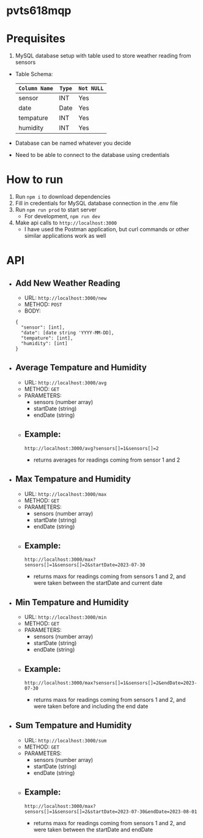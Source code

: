# pvts618mqp

# Prequisites

1. MySQL database setup with table used to store weather reading from sensors
  - Table Schema: 
    
    | `Column Name` | `Type` | `Not NULL` |
    | ------ | -------| ----------- |
    | sensor | INT    | Yes         |
    | date   | Date   | Yes         |
    | tempature | INT | Yes         |
    | humidity | INT  | Yes         |

  - Database can be named whatever you decide

  - Need to be able to connect to the database using  credentials

# How to run

1. Run ```npm i``` to download dependencies
2. Fill in credentials for MySQL database connection in the .env file
3. Run ```npm run prod``` to start server
    - For development, ```npm run dev```
4. Make api calls to ```http://localhost:3000```
    - I have used the Postman application, but curl commands or other similar applications work as well


# API

- ## Add New Weather Reading
  - URL: ```http://localhost:3000/new```
  - METHOD: ```POST```
  - BODY: 
  ```
  {
    "sensor": [int],
    "date": [date string 'YYYY-MM-DD],
    "tempature": [int],
    "humidity": [int]
  }
  ```
 
- ## Average Tempature and Humidity
  - URL: ```http://localhost:3000/avg```
  - METHOD: ```GET```
  - PARAMETERS:
    - sensors (number array)
    - startDate (string)
    - endDate (string)
  - Example: 
    - 
    ```
    http://localhost:3000/avg?sensors[]=1&sensors[]=2
    ```
    - returns averages for readings coming from sensor 1 and 2
- ## Max Tempature and Humidity
  - URL: ```http://localhost:3000/max```
  - METHOD: ```GET```
  - PARAMETERS:
    - sensors (number array)
    - startDate (string)
    - endDate (string)
  - Example: 
    - 
    ```
    http://localhost:3000/max?sensors[]=1&sensors[]=2&startDate=2023-07-30
    ```
    - returns maxs for readings coming from sensors 1 and 2, and were taken between the startDate and current date
- ## Min Tempature and Humidity
  - URL: ```http://localhost:3000/min```
  - METHOD: ```GET```
  - PARAMETERS:
    - sensors (number array)
    - startDate (string)
    - endDate (string)
  - Example: 
    - 
    ```
    http://localhost:3000/max?sensors[]=1&sensors[]=2&endDate=2023-07-30
    ```
    - returns maxs for readings coming from sensors 1 and 2, and were taken before and including the end date
- ## Sum Tempature and Humidity
  - URL: ```http://localhost:3000/sum```
  - METHOD: ```GET```
  - PARAMETERS:
    - sensors (number array)
    - startDate (string)
    - endDate (string)
  - Example: 
    - 
    ```
    http://localhost:3000/max?sensors[]=1&sensors[]=2&startDate=2023-07-30&endDate=2023-08-01
    ```
    - returns maxs for readings coming from sensors 1 and 2, and were taken between the startDate and endDate